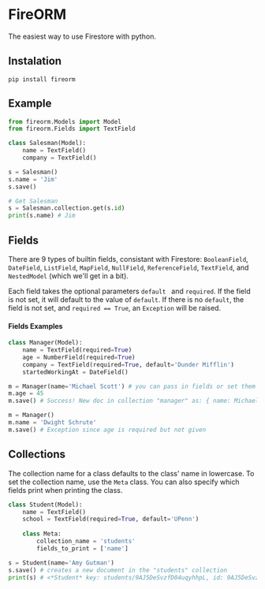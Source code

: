 # FireORM
The easiest way to use Firestore with python.

## Instalation
```
pip install fireorm
```

## Example
```python
from fireorm.Models import Model
from fireorm.Fields import TextField

class Salesman(Model):
    name = TextField()
    company = TextField()

s = Salesman()
s.name = 'Jim'
s.save()

# Get Salesman
s = Salesman.collection.get(s.id)
print(s.name) # Jim
```

## Fields
There are 9 types of builtin fields, consistant with Firestore: `BooleanField`, `DateField`, `ListField`, `MapField`, `NullField`, `ReferenceField`, `TextField`, and `NestedModel` (which we'll get in a bit).

Each field takes the optional parameters `default ` and `required`. If the field is not set, it will default to the value of `default`. If there is no `default`, the field is not set, and `required == True`, an `Exception` will be raised.


#### Fields Examples
```python
class Manager(Model):
	name = TextField(required=True)
	age = NumberField(required=True)
	company = TextField(required=True, default='Dunder Mifflin')
	startedWorkingAt = DateField()

m = Manager(name='Michael Scott') # you can pass in fields or set them later
m.age = 45
m.save() # Success! New doc in collection "manager" as: { name: Michael Scott, age: 45, company: Dunder Mifflin }

m = Manager()
m.name = 'Dwight Schrute'
m.save() # Exception since age is required but not given

```


## Collections
The collection name for a class defaults to the class' name in lowercase. To set the collection name, use the `Meta` class. You can also specify which fields print when printing the class.

```python
class Student(Model):
	name = TextField()
	school = TextField(required=True, default='UPenn')
	
	class Meta:
		collection_name = 'students'
		fields_to_print = ['name']

s = Student(name='Amy Gutman')
s.save() # creates a new document in the "students" collection
print(s) # <*Student* key: students/9AJ5DeSvzfD04uqyhhpL, id: 9AJ5DeSvzfD04uqyhhpL, name: Amy Gutman>

```
